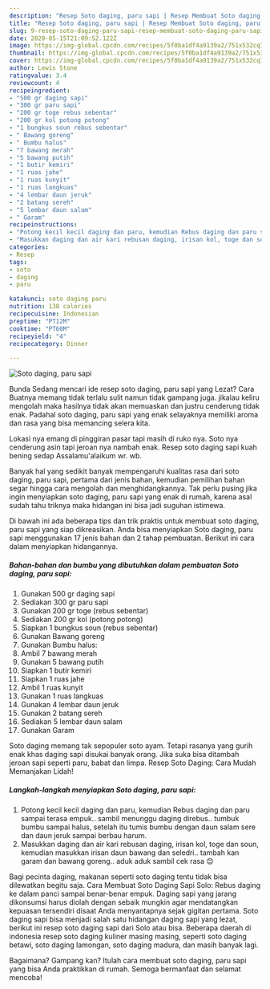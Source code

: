 ```yaml
---
description: "Resep Soto daging, paru sapi | Resep Membuat Soto daging, paru sapi Yang Sedap"
title: "Resep Soto daging, paru sapi | Resep Membuat Soto daging, paru sapi Yang Sedap"
slug: 9-resep-soto-daging-paru-sapi-resep-membuat-soto-daging-paru-sapi-yang-sedap
date: 2020-05-15T21:09:52.122Z
image: https://img-global.cpcdn.com/recipes/5f0ba1df4a9139a2/751x532cq70/soto-daging-paru-sapi-foto-resep-utama.jpg
thumbnail: https://img-global.cpcdn.com/recipes/5f0ba1df4a9139a2/751x532cq70/soto-daging-paru-sapi-foto-resep-utama.jpg
cover: https://img-global.cpcdn.com/recipes/5f0ba1df4a9139a2/751x532cq70/soto-daging-paru-sapi-foto-resep-utama.jpg
author: Lewis Stone
ratingvalue: 3.4
reviewcount: 4
recipeingredient:
- "500 gr daging sapi"
- "300 gr paru sapi"
- "200 gr toge rebus sebentar"
- "200 gr kol potong potong"
- "1 bungkus soun rebus sebentar"
- " Bawang goreng"
- " Bumbu halus"
- "7 bawang merah"
- "5 bawang putih"
- "1 butir kemiri"
- "1 ruas jahe"
- "1 ruas kunyit"
- "1 ruas langkuas"
- "4 lembar daun jeruk"
- "2 batang sereh"
- "5 lembar daun salam"
- " Garam"
recipeinstructions:
- "Potong kecil kecil daging dan paru, kemudian Rebus daging dan paru sampai terasa empuk.. sambil menunggu daging direbus.. tumbuk bumbu sampai halus, setelah itu tumis bumbu dengan daun salam sere dan daun jeruk sampai berbau harum."
- "Masukkan daging dan air kari rebusan daging, irisan kol, toge dan soun, kemudian masukkan irisan daun bawang dan seledri.. tambah kan garam dan bawang goreng.. aduk aduk sambil cek rasa 😊"
categories:
- Resep
tags:
- soto
- daging
- paru

katakunci: soto daging paru 
nutrition: 138 calories
recipecuisine: Indonesian
preptime: "PT12M"
cooktime: "PT60M"
recipeyield: "4"
recipecategory: Dinner

---
```



![Soto daging, paru sapi](https://img-global.cpcdn.com/recipes/5f0ba1df4a9139a2/751x532cq70/soto-daging-paru-sapi-foto-resep-utama.jpg)

Bunda Sedang mencari ide resep soto daging, paru sapi yang Lezat? Cara Buatnya memang tidak terlalu sulit namun tidak gampang juga. jikalau keliru mengolah maka hasilnya tidak akan memuaskan dan justru cenderung tidak enak. Padahal soto daging, paru sapi yang enak selayaknya memiliki aroma dan rasa yang bisa memancing selera kita.

Lokasi nya emang di pinggiran pasar tapi masih di ruko nya. Soto nya cenderung asin tapi jeroan nya nambah enak. Resep soto daging sapi kuah bening sedap Assalamu&#39;alaikum wr. wb.

Banyak hal yang sedikit banyak mempengaruhi kualitas rasa dari soto daging, paru sapi, pertama dari jenis bahan, kemudian pemilihan bahan segar hingga cara mengolah dan menghidangkannya. Tak perlu pusing jika ingin menyiapkan soto daging, paru sapi yang enak di rumah, karena asal sudah tahu triknya maka hidangan ini bisa jadi suguhan istimewa.


Di bawah ini ada beberapa tips dan trik praktis untuk membuat soto daging, paru sapi yang siap dikreasikan. Anda bisa menyiapkan Soto daging, paru sapi menggunakan 17 jenis bahan dan 2 tahap pembuatan. Berikut ini cara dalam menyiapkan hidangannya.

<!--inarticleads1-->

##### Bahan-bahan dan bumbu yang dibutuhkan dalam pembuatan Soto daging, paru sapi:

1. Gunakan 500 gr daging sapi
1. Sediakan 300 gr paru sapi
1. Gunakan 200 gr toge (rebus sebentar)
1. Sediakan 200 gr kol (potong potong)
1. Siapkan 1 bungkus soun (rebus sebentar)
1. Gunakan  Bawang goreng
1. Gunakan  Bumbu halus:
1. Ambil 7 bawang merah
1. Gunakan 5 bawang putih
1. Siapkan 1 butir kemiri
1. Siapkan 1 ruas jahe
1. Ambil 1 ruas kunyit
1. Gunakan 1 ruas langkuas
1. Gunakan 4 lembar daun jeruk
1. Gunakan 2 batang sereh
1. Sediakan 5 lembar daun salam
1. Gunakan  Garam


Soto daging memang tak sepopuler soto ayam. Tetapi rasanya yang gurih enak khas daging sapi disukai banyak orang. Jika suka bisa ditambah jeroan sapi seperti paru, babat dan limpa. Resep Soto Daging: Cara Mudah Memanjakan Lidah! 

<!--inarticleads2-->

##### Langkah-langkah menyiapkan Soto daging, paru sapi:

1. Potong kecil kecil daging dan paru, kemudian Rebus daging dan paru sampai terasa empuk.. sambil menunggu daging direbus.. tumbuk bumbu sampai halus, setelah itu tumis bumbu dengan daun salam sere dan daun jeruk sampai berbau harum.
1. Masukkan daging dan air kari rebusan daging, irisan kol, toge dan soun, kemudian masukkan irisan daun bawang dan seledri.. tambah kan garam dan bawang goreng.. aduk aduk sambil cek rasa 😊


Bagi pecinta daging, makanan seperti soto daging tentu tidak bisa dilewatkan begitu saja. Cara Membuat Soto Daging Sapi Solo: Rebus daging ke dalam panci sampai benar-benar empuk. Daging sapi yang jarang dikonsumsi harus diolah dengan sebaik mungkin agar mendatangkan kepuasan tersendiri disaat Anda menyantapnya sejak gigitan pertama. Soto daging sapi bisa menjadi salah satu hidangan daging sapi yang lezat, berikut ini resep soto daging sapi dari Solo atau bisa. Beberapa daerah di indonesia resep soto daging kuliner masing masing, seperti soto daging betawi, soto daging lamongan, soto daging madura, dan masih banyak lagi. 

Bagaimana? Gampang kan? Itulah cara membuat soto daging, paru sapi yang bisa Anda praktikkan di rumah. Semoga bermanfaat dan selamat mencoba!
